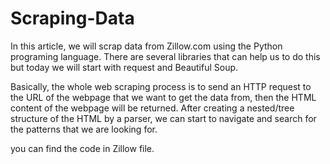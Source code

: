 # Scraping-Data
In this article, we will scrap data from Zillow.com using the Python programing language. There are several libraries that can help us to do this but today we will start with request and Beautiful Soup.

Basically, the whole web scraping process is to send an HTTP request to the URL of the webpage that we want to get the data from, then the HTML content of the webpage will be returned. After creating a nested/tree structure of the HTML by a parser, we can start to navigate and search for the patterns that we are looking for.

 you can find the code in Zillow file. 
